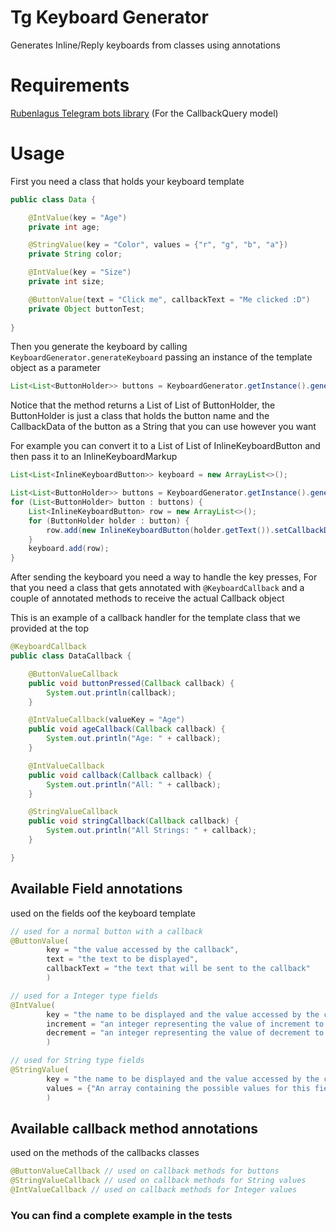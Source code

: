 # Tg Keyboard Generator

Generates Inline/Reply keyboards from classes using annotations

# Requirements
[Rubenlagus Telegram bots library](https://github.com/rubenlagus/TelegramBots) (For the CallbackQuery model)

# Usage
First you need a class that holds your keyboard template
```java
public class Data {

    @IntValue(key = "Age")
    private int age;

    @StringValue(key = "Color", values = {"r", "g", "b", "a"})
    private String color;

    @IntValue(key = "Size")
    private int size;

    @ButtonValue(text = "Click me", callbackText = "Me clicked :D")
    private Object buttonTest;
    
}
```

Then you generate the keyboard by calling `KeyboardGenerator.generateKeyboard` 
passing an instance of the template object as a parameter

```java
List<List<ButtonHolder>> buttons = KeyboardGenerator.getInstance().generateKeyboard(new Data());
```

Notice that the method returns a List of List of ButtonHolder, 
the ButtonHolder is just a class that holds the button name and the CallbackData of the button as a String
that you can use however you want


For example you can convert it to a List of List of InlineKeyboardButton and then pass it to an InlineKeyboardMarkup
```java
List<List<InlineKeyboardButton>> keyboard = new ArrayList<>();

List<List<ButtonHolder>> buttons = KeyboardGenerator.getInstance().generateKeyboard(new Data());
for (List<ButtonHolder> button : buttons) {
    List<InlineKeyboardButton> row = new ArrayList<>();
    for (ButtonHolder holder : button) {
        row.add(new InlineKeyboardButton(holder.getText()).setCallbackData(holder.getData()));
    }
    keyboard.add(row);
}
```

After sending the keyboard you need a way to handle the key presses,
For that you need a class that gets annotated with `@KeyboardCallback` and a couple of 
annotated methods to receive the actual Callback object

This is an example of a callback handler for the template class that we provided at the top
```java
@KeyboardCallback
public class DataCallback {

    @ButtonValueCallback
    public void buttonPressed(Callback callback) {
        System.out.println(callback);
    }

    @IntValueCallback(valueKey = "Age")
    public void ageCallback(Callback callback) {
        System.out.println("Age: " + callback);
    }

    @IntValueCallback
    public void callback(Callback callback) {
        System.out.println("All: " + callback);
    }

    @StringValueCallback
    public void stringCallback(Callback callback) {
        System.out.println("All Strings: " + callback);
    }

}

```


## Available Field annotations
used on the fields oof the keyboard template
```java
// used for a normal button with a callback
@ButtonValue(
        key = "the value accessed by the callback",
        text = "the text to be displayed",
        callbackText = "the text that will be sent to the callback"
        )

// used for a Integer type fields
@IntValue(
        key = "the name to be displayed and the value accessed by the callback", 
        increment = "an integer representing the value of increment to the integer",
        decrement = "an integer representing the value of decrement to the integer"
        )

// used for String type fields
@StringValue(
        key = "the name to be displayed and the value accessed by the callback",
        values = {"An array containing the possible values for this field"}
        )
```

## Available callback method annotations
used on the methods of the callbacks classes
```java
@ButtonValueCallback // used on callback methods for buttons
@StringValueCallback // used on callback methods for String values
@IntValueCallback // used on callback methods for Integer values
```

### You can find a complete example in the tests